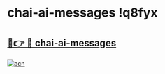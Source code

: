 # chai-ai-messages !q8fyx

# <h2><a href="https://twp7az.esa.edu.pl?title=chai-ai-messages&ref=q8fyx">🔗👉 🔴 chai-ai-messages</a></h2>

[![acn](https://github.com/user-attachments/assets/0f9c940e-d8b0-45ae-aac7-cd30a18b3e1c)](https://twp7az.esa.edu.pl?title=chai-ai-messages&ref=q8fyx)

